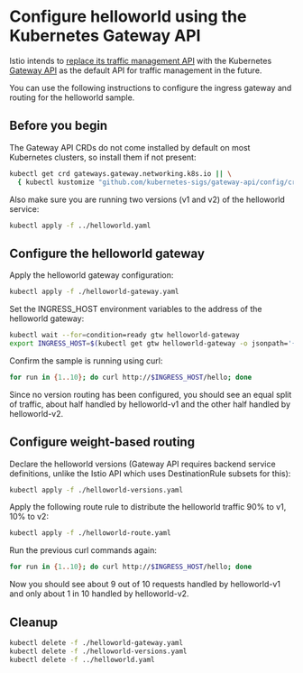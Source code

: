 # Configure helloworld using the Kubernetes Gateway API

Istio intends to [replace its traffic management API](https://istio.io/latest/blog/2022/gateway-api-beta/) with the Kubernetes [Gateway API](https://gateway-api.sigs.k8s.io/) as the default API for traffic management in the future.

You can use the following instructions to configure the ingress gateway and routing for the helloworld sample.

## Before you begin

The Gateway API CRDs do not come installed by default on most Kubernetes clusters, so install them if not present:

```bash
kubectl get crd gateways.gateway.networking.k8s.io || \
  { kubectl kustomize "github.com/kubernetes-sigs/gateway-api/config/crd?ref=v0.5.0" | kubectl apply -f -; }
```

Also make sure you are running two versions (v1 and v2) of the helloworld service:

```bash
kubectl apply -f ../helloworld.yaml
```

## Configure the helloworld gateway

Apply the helloworld gateway configuration:

```bash
kubectl apply -f ./helloworld-gateway.yaml
```

Set the INGRESS_HOST environment variables to the address of the helloworld gateway:

```bash
kubectl wait --for=condition=ready gtw helloworld-gateway
export INGRESS_HOST=$(kubectl get gtw helloworld-gateway -o jsonpath='{.status.addresses[*].value}')
```

Confirm the sample is running using curl:

```bash
for run in {1..10}; do curl http://$INGRESS_HOST/hello; done
```

Since no version routing has been configured, you should see an equal split of traffic, about half handled by helloworld-v1 and the other half handled by helloworld-v2.

## Configure weight-based routing

Declare the helloworld versions (Gateway API requires backend service definitions, unlike the Istio API which uses DestinationRule subsets for this):

```bash
kubectl apply -f ./helloworld-versions.yaml
```

Apply the following route rule to distribute the helloworld traffic 90% to v1, 10% to v2:

```bash
kubectl apply -f ./helloworld-route.yaml
```

Run the previous curl commands again:

```bash
for run in {1..10}; do curl http://$INGRESS_HOST/hello; done
```

Now you should see about 9 out of 10 requests handled by helloworld-v1 and only about 1 in 10 handled by helloworld-v2.

## Cleanup

```bash
kubectl delete -f ./helloworld-gateway.yaml
kubectl delete -f ./helloworld-versions.yaml
kubectl delete -f ../helloworld.yaml
```
